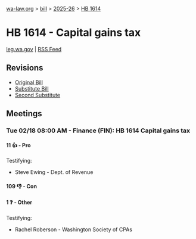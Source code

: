 [wa-law.org](/) > [bill](/bill/) > [2025-26](/bill/2025-26/) > [HB 1614](/bill/2025-26/hb/1614/)

# HB 1614 - Capital gains tax
[leg.wa.gov](https://app.leg.wa.gov/billsummary?BillNumber=1614&Year=2025&Initiative=false) | [RSS Feed](./rss.xml)

## Revisions
* [Original Bill](1/)
* [Substitute Bill](S/)
* [Second Substitute](S2/)

## Meetings
### Tue 02/18 08:00 AM - Finance (FIN): HB 1614 Capital gains tax
#### 11 👍 - Pro
Testifying:
* Steve Ewing - Dept. of Revenue

#### 109 👎 - Con

#### 1 ❓ - Other
Testifying:
* Rachel Roberson - Washington Society of CPAs
